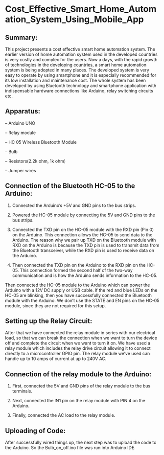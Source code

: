 # Cost_Effective_Smart_Home_Automation_System_Using_Mobile_App


## Summary: 
This project presents a cost effective smart home automation system. The earlier version of home automation system used in the developed countries is very costly and complex for the users. Now a days, with the rapid growth of technologies in the developing countries, a smart home automation system is being adopted in many places. The developed system is very easy to operate by using smartphone and it is especially recommended for its low installation and maintenance cost. The whole system has been developed by using Bluetooth technology and smartphone application with indispensable hardware connections like Arduino, relay switching circuits etc.

## Apparatus: 

– Arduino UNO

– Relay module

– HC 05 Wireless Bluetooth Module

– Bulb

– Resistors(2.2k ohm, 1k ohm)

– Jumper wires

## Connection of the Bluetooth HC-05 to the Arduino:

1) Connected the Arduino’s +5V and GND pins to the bus strips.

2) Powered the HC-05 module by connecting the 5V and GND pins to the bus strips.

3) Connected the TXD pin on the HC-05 module with the RXD pin (Pin 0) on the Arduino. This connection allows the HC-05 to send data to the Arduino. The reason why we pair up TXD on the Bluetooth module with RXD on the Arduino is because the TXD pin is used to transmit data from the Bluetooth transceiver, while the RXD pin is used to receive data on the Arduino.

4) Then connected the TXD pin on the Arduino to the RXD pin on the HC-05. This connection formed the second half of the two-way communication and is how the Arduino sends information to the HC-05.

Then connected the HC-05 module to the Arduino which can power the Arduino with a 12V DC supply or USB cable. If the red and blue LEDs on the HC-05 are blinking, then you have successfully connected the Bluetooth module with the Arduino. We don’t use the STATE and EN pins on the HC-05 module, since they are not required for this setup.

## Setting up the Relay Circuit:
After that we have connected the relay module in series with our electrical load, so that we can break the connection when we want to turn the device off and complete the circuit when we want to turn it on. We have used a relay module which includes the relay drive circuit allowing it to connect directly to a microcontroller GPIO pin. The relay module we’ve used can handle up to 10 amps of current at up to 240V AC.

## Connection of the relay module to the Arduino: 
1) First, connected the 5V and GND pins of the relay module to the bus terminals.

2) Next, connected the IN1 pin on the relay module with PIN 4 on the Arduino.

3) Finally, connected the AC load to the relay module. 

## Uploading of Code:
After successfully wired things up, the next step was to upload the code to the Arduino. So the Bulb_on_off.ino file was run into Arduino IDE.

